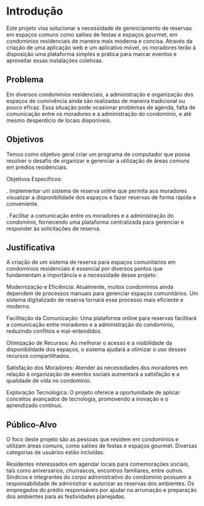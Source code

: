 # Introdução

Este projeto visa solucionar a necessidade de gerenciamento de reservas em espaços comuns como salões de festas e espaços gourmet, em condomínios residenciais de maneira mais moderna e concisa. Através da criação de uma aplicação web e um aplicativo móvel, os moradores terão à disposição uma plataforma simples e prática para marcar eventos e aproveitar essas instalações coletivas.

## Problema
Em diversos condomínios residenciais, a administração e organização dos espaços de convivência ainda são realizadas de maneira tradicional ou pouco eficaz. Essa situação pode ocasionar problemas de agenda, falta de comunicação entre os moradores e a administração do condomínio, e até mesmo desperdício de locais disponíveis.

## Objetivos

Temos como objetivo geral criar um programa de computador que possa resolver o desafio de organizar e gerenciar a utilização de áreas comuns em prédios residenciais.

Objetivos Específicos:

. Implementar um sistema de reserva online que permita aos moradores visualizar a disponibilidade dos espaços e fazer reservas de forma rápida e conveniente.

. Facilitar a comunicação entre os moradores e a administração do condomínio, fornecendo uma plataforma centralizada para gerenciar e responder às solicitações de reserva.

## Justificativa

A criação de um sistema de reserva para espaços comunitários em condomínios residenciais é essencial por diversos pontos que fundamentam a importância e a necessidade desse projeto:

Modernização e Eficiência: Atualmente, muitos condomínios ainda dependem de processos manuais para gerenciar espaços comunitários. Um sistema digitalizado de reserva tornará esse processo mais eficiente e moderno.

Facilitação da Comunicação: Uma plataforma online para reservas facilitará a comunicação entre moradores e a administração do condomínio, reduzindo conflitos e mal-entendidos.

Otimização de Recursos: Ao melhorar o acesso e a visibilidade da disponibilidade dos espaços, o sistema ajudará a otimizar o uso desses recursos compartilhados.

Satisfação dos Moradores: Atender às necessidades dos moradores em relação à organização de eventos sociais aumentará a satisfação e a qualidade de vida no condomínio.

Exploração Tecnológica: O projeto oferece a oportunidade de aplicar conceitos avançados de tecnologia, promovendo a inovação e o aprendizado contínuo.

## Público-Alvo

O foco deste projeto são as pessoas que residem em condomínios e utilizam áreas comuns, como salões de festas e espaços gourmet. Diversas categorias de usuários estão incluídas:

Residentes interessados em agendar locais para comemorações sociais, tais como aniversários, churrascos, encontros familiares, entre outros.
Síndicos e integrantes do corpo administrativo do condomínio possuem a responsabilidade de administrar e autorizar as reservas dos ambientes.
Os empregados do prédio responsáveis por ajudar na arrumação e preparação dos ambientes para as festividades planejadas.

